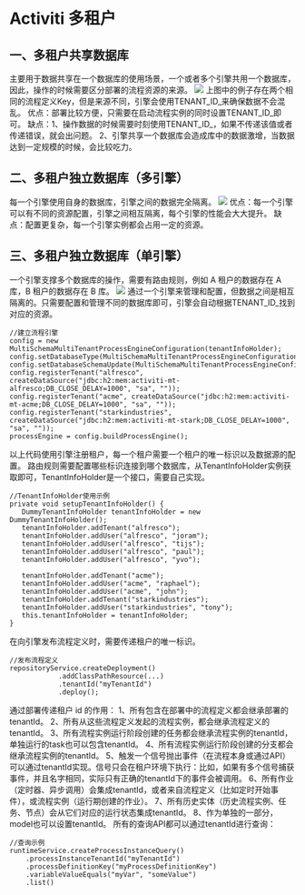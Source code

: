 ﻿# Activiti 多租户
## 一、多租户共享数据库
主要用于数据共享在一个数据库的使用场景，一个或者多个引擎共用一个数据库，因此，操作的时候需要区分部署的流程资源的来源。
![](https://github.com/DEATHGUN3/DEATHGUN3.github.io/tree/master/img/activiti-multi-tenant/1.png)
上图中的例子存在两个相同的流程定义Key，但是来源不同，引擎会使用TENANT_ID_来确保数据不会混乱。
优点：部署比较方便，只需要在启动流程实例的同时设置TENANT_ID_即可。
缺点：1、操作数据的时候需要时刻使用TENANT_ID_，如果不传递该值或者传递错误，就会出问题。
      2、引擎共享一个数据库会造成库中的数据激增，当数据达到一定规模的时候，会比较吃力。
## 二、多租户独立数据库（多引擎）
每一个引擎使用自身的数据库，引擎之间的数据完全隔离。
![](https://github.com/DEATHGUN3/DEATHGUN3.github.io/tree/master/img/activiti-multi-tenant/2.png)
优点：每一个引擎可以有不同的资源配置，引擎之间相互隔离，每个引擎的性能会大大提升。
缺点：配置更复杂，每一个引擎实例都会占用一定的资源。
## 三、多租户独立数据库（单引擎）
一个引擎支撑多个数据库的操作，需要有路由规则，例如 A 租户的数据存在 A 库，B 租户的数据存在 B 库。
![](https://github.com/DEATHGUN3/DEATHGUN3.github.io/tree/master/img/activiti-multi-tenant/3.png)
通过一个引擎来管理和配置，但数据之间是相互隔离的。只需要配置和管理不同的数据库即可，引擎会自动根据TENANT_ID_找到对应的资源。
```
//建立流程引擎
config = new MultiSchemaMultiTenantProcessEngineConfiguration(tenantInfoHolder);
config.setDatabaseType(MultiSchemaMultiTenantProcessEngineConfiguration.DATABASE_TYPE_H2);
config.setDatabaseSchemaUpdate(MultiSchemaMultiTenantProcessEngineConfiguration.DB_SCHEMA_UPDATE_DROP_CREATE);
config.registerTenant("alfresco", createDataSource("jdbc:h2:mem:activiti-mt-alfresco;DB_CLOSE_DELAY=1000", "sa", ""));
config.registerTenant("acme", createDataSource("jdbc:h2:mem:activiti-mt-acme;DB_CLOSE_DELAY=1000", "sa", ""));
config.registerTenant("starkindustries", createDataSource("jdbc:h2:mem:activiti-mt-stark;DB_CLOSE_DELAY=1000", "sa", ""));
processEngine = config.buildProcessEngine();
```
以上代码使用引擎注册租户，每一个租户需要一个租户的唯一标识以及数据源的配置。
路由规则需要配置哪些标识连接到哪个数据库，从TenantInfoHolder实例获取即可，TenantInfoHolder是一个接口，需要自己实现。
```
//TenantInfoHolder使用示例
private void setupTenantInfoHolder() {
   DummyTenantInfoHolder tenantInfoHolder = new DummyTenantInfoHolder();
   tenantInfoHolder.addTenant("alfresco");
   tenantInfoHolder.addUser("alfresco", "joram");
   tenantInfoHolder.addUser("alfresco", "tijs");
   tenantInfoHolder.addUser("alfresco", "paul");
   tenantInfoHolder.addUser("alfresco", "yvo");
    
   tenantInfoHolder.addTenant("acme");
   tenantInfoHolder.addUser("acme", "raphael");
   tenantInfoHolder.addUser("acme", "john");
   tenantInfoHolder.addTenant("starkindustries");
   tenantInfoHolder.addUser("starkindustries", "tony");
   this.tenantInfoHolder = tenantInfoHolder;
}
```
在向引擎发布流程定义时，需要传递租户的唯一标识。
```
//发布流程定义
repositoryService.createDeployment()
            .addClassPathResource(...)
            .tenantId("myTenantId")
            .deploy();
```
通过部署传递租户 id 的作用：
1、所有包含在部署中的流程定义都会继承部署的tenantId。
2、所有从这些流程定义发起的流程实例，都会继承流程定义的tenantId。
3、所有流程实例运行阶段创建的任务都会继承流程实例的tenantId，单独运行的task也可以包含tenantId。
4、所有流程实例运行阶段创建的分支都会继承流程实例的tenantId。
5、触发一个信号抛出事件（在流程本身或通过API）可以通过tenantId实现。信号只会在租户环境下执行：比如，如果有多个信号捕获事件，并且名字相同，实际只有正确的tenantId下的事件会被调用。
6、所有作业（定时器、异步调用）会集成tenantId，或者来自流程定义（比如定时开始事件），或流程实例（运行期创建的作业）。
7、所有历史实体（历史流程实例、任务、节点）会从它们对应的运行状态集成tenantId。
8、作为单独的一部分，model也可以设置tenantId。
所有的查询API都可以通过tenantId进行查询：
```
//查询示例
runtimeService.createProcessInstanceQuery()
    .processInstanceTenantId("myTenantId")
    .processDefinitionKey("myProcessDefinitionKey")
    .variableValueEquals("myVar", "someValue")
    .list()
```